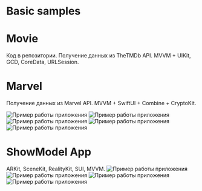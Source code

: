 # Basic samples

# Movie
Код в репозитории. Получение данных из TheTMDb API. MVVM + UIKit, GCD, CoreData, URLSession. 

# Marvel
Получение данных из Marvel API. 
MVVM + SwiftUI + Combine + CryptoKit.

![Пример работы приложения](/screenShots/MarvelMain.png)
![Пример работы приложения](/screenShots/MarvelMainFind.png)
![Пример работы приложения](/screenShots/MarvelNotFound.png)
![Пример работы приложения](/screenShots/MarvelDetail.png)
![Пример работы приложения](/screenShots/MarvelComics.png)

# ShowModel App
ARKit, SceneKit, RealityKit, SUI, MVVM. 
![Пример работы приложения](/screenShots/ArKit1.PNG)
![Пример работы приложения](/screenShots/ArKit2.PNG)
![Пример работы приложения](/screenShots/ArKit3.PNG)
![Пример работы приложения](/screenShots/ArKit4.PNG)
